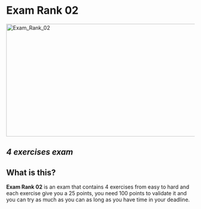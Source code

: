 # Exam Rank 02
<img width="1557" height="301" alt="Exam_Rank_02" src="https://github.com/user-attachments/assets/7dd48713-d546-496c-91e6-62129d377142" />

*4 exercises exam*
---
## What is this?
**Exam Rank 02** is an exam that contains 4 exercises from easy to hard and each exercise give you a 25 points, you need 100 points to validate it and you can try as much as you can as long as you have time in your deadline.
